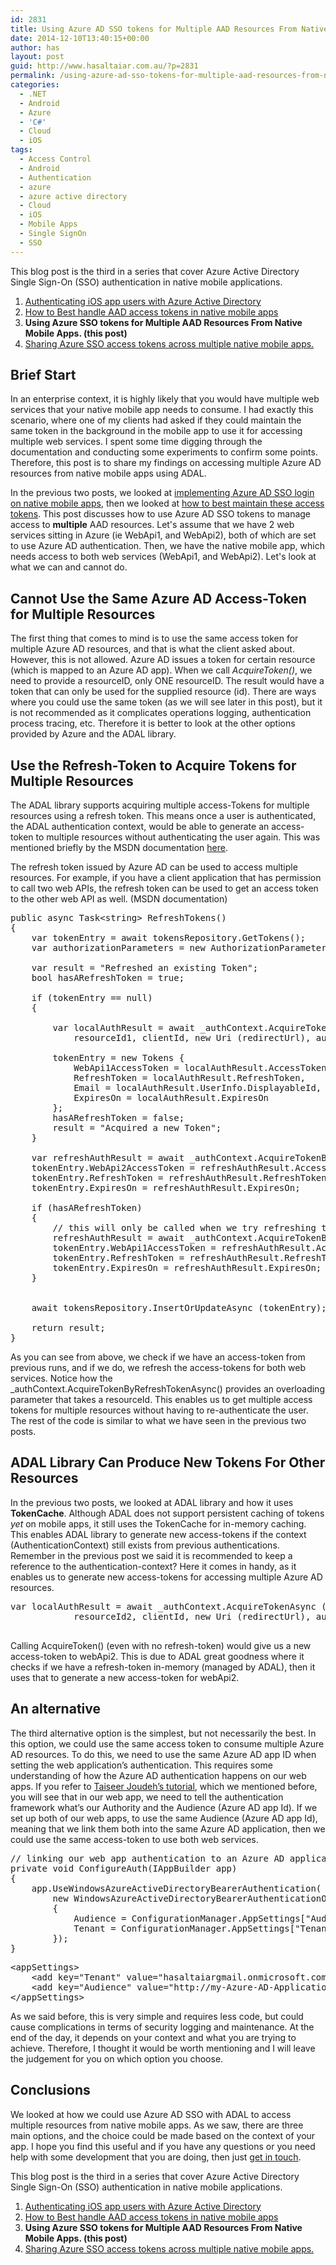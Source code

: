 ```yaml
---
id: 2831
title: Using Azure AD SSO tokens for Multiple AAD Resources From Native Mobile Apps
date: 2014-12-10T13:40:15+00:00
author: has
layout: post
guid: http://www.hasaltaiar.com.au/?p=2831
permalink: /using-azure-ad-sso-tokens-for-multiple-aad-resources-from-native-mobile-apps
categories:
  - .NET
  - Android
  - Azure
  - 'C#'
  - Cloud
  - iOS
tags:
  - Access Control
  - Android
  - Authentication
  - azure
  - azure active directory
  - Cloud
  - iOS
  - Mobile Apps
  - Single SignOn
  - SSO
---
```

This blog post is the third in a series that cover Azure Active Directory Single Sign-On (SSO) authentication in native mobile applications.

  1. [Authenticating iOS app users with Azure Active Directory](http://www.hasaltaiar.com.au/implementing-azure-active-directory-single-sign-on-in-xamarin-ios-apps/ "Implementing Azure Active Directory SSO (Single Sign on) in Xamarin iOS apps")
  2. <a href="http://www.hasaltaiar.com.au/how-to-best-handle-aad-access-tokens-in-native-mobile-apps/" title="How to best handle azure AD access-tokens on native mobile apps" target="_blank">How to Best handle AAD access tokens in native mobile apps</a> 
  3. **Using Azure SSO tokens for Multiple AAD Resources From Native Mobile Apps. (this post)**
  4. [Sharing Azure SSO access tokens across multiple native mobile apps.](http://www.hasaltaiar.com.au/sharing-azure-active-directory-sso-access-tokens-across-multiple-native-mobile-apps/)

## Brief Start

In an enterprise context, it is highly likely that you would have multiple web services that your native mobile app needs to consume. I had exactly this scenario, where one of my clients had asked if they could maintain the same token in the background in the mobile app to use it for accessing multiple web services. I spent some time digging through the documentation and conducting some experiments to confirm some points. Therefore, this post is to share my findings on accessing multiple Azure AD resources from native mobile apps using ADAL.

In the previous two posts, we looked at [implementing Azure AD SSO login on native mobile apps](http://www.hasaltaiar.com.au/how-to-best-handle-aad-access-tokens-in-native-mobile-apps/ "Implementing Azure Active Directory SSO (Single Sign on) in Xamarin iOS apps"), then we looked at <a href="http://www.hasaltaiar.com.au/how-to-best-handle-aad-access-tokens-in-native-mobile-apps/" title="How to best handle azure AD access-tokens on native mobile apps" target="_blank">how to best maintain these access tokens</a>. This post discusses how to use Azure AD SSO tokens to manage access to **multiple** AAD resources. Let's assume that we have 2 web services sitting in Azure (ie WebApi1, and WebApi2), both of which are set to use Azure AD authentication. Then, we have the native mobile app, which needs access to both web services (WebApi1, and WebApi2). Let's look at what we can and cannot do. 

## Cannot Use the Same Azure AD Access-Token for Multiple Resources

The first thing that comes to mind is to use the same access token for multiple Azure AD resources, and that is what the client asked about. However, this is not allowed. Azure AD issues a token for certain resource (which is mapped to an Azure AD app). When we call _AcquireToken()_, we need to provide a resourceID, only ONE resourceID. The result would have a token that can only be used for the supplied resource (id). There are ways where you could use the same token (as we will see later in this post), but it is not recommended as it complicates operations logging, authentication process tracing, etc. Therefore it is better to look at the other options provided by Azure and the ADAL library. 

## Use the Refresh-Token to Acquire Tokens for Multiple Resources

The ADAL library supports acquiring multiple access-Tokens for multiple resources using a refresh token. This means once a user is authenticated, the ADAL authentication context, would be able to generate an access-token to multiple resources without authenticating the user again. This was mentioned briefly by the MSDN documentation <a href="http://msdn.microsoft.com/en-us/library/azure/dn499820.aspx" target="_blank">here</a>. 

The refresh token issued by Azure AD can be used to access multiple resources. For example, if you have a client application that has permission to call two web APIs, the refresh token can be used to get an access token to the other web API as well. (MSDN documentation) 

<pre class="brush: csharp; gutter: false; title: ; notranslate" title="">public async Task&lt;string&gt; RefreshTokens()
{
	var tokenEntry = await tokensRepository.GetTokens();
	var authorizationParameters = new AuthorizationParameters (_controller);

	var result = "Refreshed an existing Token";
	bool hasARefreshToken = true;

	if (tokenEntry == null) 
	{

		var localAuthResult = await _authContext.AcquireTokenAsync (
			resourceId1, clientId, new Uri (redirectUrl), authorizationParameters, UserIdentifier.AnyUser, null);

		tokenEntry = new Tokens {
			WebApi1AccessToken = localAuthResult.AccessToken,
			RefreshToken = localAuthResult.RefreshToken,
			Email = localAuthResult.UserInfo.DisplayableId,
			ExpiresOn = localAuthResult.ExpiresOn
		};
		hasARefreshToken = false;
		result = "Acquired a new Token"; 
	} 

	var refreshAuthResult = await _authContext.AcquireTokenByRefreshTokenAsync(tokenEntry.RefreshToken, clientId, resourceId2);
	tokenEntry.WebApi2AccessToken = refreshAuthResult.AccessToken;
	tokenEntry.RefreshToken = refreshAuthResult.RefreshToken;
	tokenEntry.ExpiresOn = refreshAuthResult.ExpiresOn;

	if (hasARefreshToken) 
	{
		// this will only be called when we try refreshing the tokens (not when we are acquiring new tokens. 
		refreshAuthResult = await _authContext.AcquireTokenByRefreshTokenAsync (refreshAuthResult.RefreshToken, clientId, resourceId1);
		tokenEntry.WebApi1AccessToken = refreshAuthResult.AccessToken;
		tokenEntry.RefreshToken = refreshAuthResult.RefreshToken;
		tokenEntry.ExpiresOn = refreshAuthResult.ExpiresOn;
	}


	await tokensRepository.InsertOrUpdateAsync (tokenEntry);

	return result;
}
</pre>

As you can see from above, we check if we have an access-token from previous runs, and if we do, we refresh the access-tokens for both web services. Notice how the _authContext.AcquireTokenByRefreshTokenAsync() provides an overloading parameter that takes a resourceId. This enables us to get multiple access tokens for multiple resources without having to re-authenticate the user. The rest of the code is similar to what we have seen in the previous two posts. 

## ADAL Library Can Produce New Tokens For Other Resources

In the previous two posts, we looked at ADAL library and how it uses **TokenCache**. Although ADAL does not support persistent caching of tokens _yet_ on mobile apps, it still uses the TokenCache for in-memory caching. This enables ADAL library to generate new access-tokens if the context (AuthenticationContext) still exists from previous authentications. Remember in the previous post we said it is recommended to keep a reference to the authentication-context? Here it comes in handy, as it enables us to generate new access-tokens for accessing multiple Azure AD resources. 

<pre class="brush: csharp; gutter: false; title: ; notranslate" title="">var localAuthResult = await _authContext.AcquireTokenAsync (
			resourceId2, clientId, new Uri (redirectUrl), authorizationParameters, UserIdentifier.AnyUser, null);

</pre>

Calling AcquireToken() (even with no refresh-token) would give us a new access-token to webApi2. This is due to ADAL great goodness where it checks if we have a refresh-token in-memory (managed by ADAL), then it uses that to generate a new access-token for webApi2. 

## An alternative

The third alternative option is the simplest, but not necessarily the best. In this option, we could use the same access token to consume multiple Azure AD resources. To do this, we need to use the same Azure AD app ID when setting the web application&#8217;s authentication. This requires some understanding of how the Azure AD authentication happens on our web apps. If you refer to <a href="http://bitoftech.net/2014/09/12/secure-asp-net-web-api-2-azure-active-directory-owin-middleware-adal/" title="Secure ASP.NET Web API 2 using Azure Active Directory, Owin Middleware, and ADAL" target="_blank">Taiseer Joudeh’s tutorial</a>, which we mentioned before, you will see that in our web app, we need to tell the authentication framework what&#8217;s our Authority and the Audience (Azure AD app Id). If we set up both of our web apps, to use the same Audience (Azure AD app Id), meaning that we link them both into the same Azure AD application, then we could use the same access-token to use both web services.

<pre class="brush: plain; title: ; notranslate" title="">// linking our web app authentication to an Azure AD application
private void ConfigureAuth(IAppBuilder app)
{
	app.UseWindowsAzureActiveDirectoryBearerAuthentication(
		new WindowsAzureActiveDirectoryBearerAuthenticationOptions
		{
			Audience = ConfigurationManager.AppSettings["Audience"],
			Tenant = ConfigurationManager.AppSettings["Tenant"]
		});
}
</pre>

<pre class="brush: plain; title: ; notranslate" title="">&lt;appSettings&gt;
    &lt;add key="Tenant" value="hasaltaiargmail.onmicrosoft.com" /&gt;
    &lt;add key="Audience" value="http://my-Azure-AD-Application-Id" /&gt;	
&lt;/appSettings&gt;
</pre>

As we said before, this is very simple and requires less code, but could cause complications in terms of security logging and maintenance. At the end of the day, it depends on your context and what you are trying to achieve. Therefore, I thought it would be worth mentioning and I will leave the judgement for you on which option you choose. 

## Conclusions

We looked at how we could use Azure AD SSO with ADAL to access multiple resources from native mobile apps. As we saw, there are three main options, and the choice could be made based on the context of your app. I hope you find this useful and if you have any questions or you need help with some development that you are doing, then just <a href="mailto:info@kloud.com.au" title="info@kloud.com.au" target="_blank">get in touch</a>. 

This blog post is the third in a series that cover Azure Active Directory Single Sign-On (SSO) authentication in native mobile applications.

  1. [Authenticating iOS app users with Azure Active Directory](http://www.hasaltaiar.com.au/implementing-azure-active-directory-single-sign-on-in-xamarin-ios-apps/ "Implementing Azure Active Directory SSO (Single Sign on) in Xamarin iOS apps")
  2. <a href="http://www.hasaltaiar.com.au/how-to-best-handle-aad-access-tokens-in-native-mobile-apps/" title="How to best handle azure AD access-tokens on native mobile apps" target="_blank">How to Best handle AAD access tokens in native mobile apps</a> 
  3. **Using Azure SSO tokens for Multiple AAD Resources From Native Mobile Apps. (this post)**
  4. [Sharing Azure SSO access tokens across multiple native mobile apps.](http://www.hasaltaiar.com.au/sharing-azure-active-directory-sso-access-tokens-across-multiple-native-mobile-apps/)
